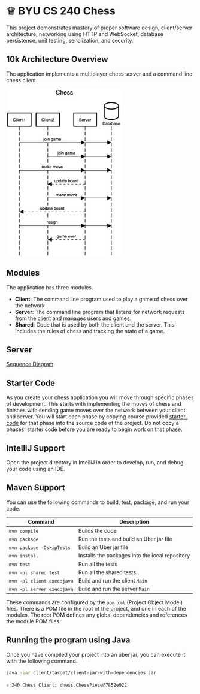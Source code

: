 # ♕ BYU CS 240 Chess

This project demonstrates mastery of proper software design, client/server architecture, networking using HTTP and WebSocket, database persistence, unit testing, serialization, and security.

## 10k Architecture Overview

The application implements a multiplayer chess server and a command line chess client.

[![Sequence Diagram](10k-architecture.png)](https://sequencediagram.org/index.html#initialData=C4S2BsFMAIGEAtIGckCh0AcCGAnUBjEbAO2DnBElIEZVs8RCSzYKrgAmO3AorU6AGVIOAG4jUAEyzAsAIyxIYAERnzFkdKgrFIuaKlaUa0ALQA+ISPE4AXNABWAexDFoAcywBbTcLEizS1VZBSVbbVc9HGgnADNYiN19QzZSDkCrfztHFzdPH1Q-Gwzg9TDEqJj4iuSjdmoMopF7LywAaxgvJ3FC6wCLaFLQyHCdSriEseSm6NMBurT7AFcMaWAYOSdcSRTjTka+7NaO6C6emZK1YdHI-Qma6N6ss3nU4Gpl1ZkNrZwdhfeByy9hwyBA7mIT2KAyGGhuSWi9wuc0sAI49nyMG6ElQQA)

## Modules

The application has three modules.

- **Client**: The command line program used to play a game of chess over the network.
- **Server**: The command line program that listens for network requests from the client and manages users and games.
- **Shared**: Code that is used by both the client and the server. This includes the rules of chess and tracking the state of a game.

## Server
[Sequence Diagram](https://sequencediagram.org/index.html#initialData=IYYwLg9gTgBAwgGwJYFMB2YBQAHYUxIhK4YwDKKUAbpTngUSWOZVYSnfoccKQCLAwwAIIgQKAM4TMAE0HAARsAkoYMhZkzowUAJ4TcRNAHMYARk2ZjUCAFdsAYgAsAZgAcAJgCcIGA+TGABZgCgi2qgBKKMZIEjqCSBBomIioGAC0AHwU1JQAXADaAAoA8mQAKgC6MAD0tipQADpoAN71lGjAALYoADQwuFIA7tAy-ShdwEgIAL6YClAowADWMIsAjuFxMLEwaBDMVMDIMpg5NLDpWanaeU4ADPfNAELAMjBRm5JY6KfnlFlzuw8osYnFKAAKdpQTo9fqDCQjKBjGATKYIACUZ1Y7CyAiEonEUjyxhQYAAqg0oQ1YX0BspEaMsfiRGJJBIsuo8gAxJBod6UygsmAKXQwaG0mDQVGTabzRYrGDPWwyGRi3R2GDHBVqmCBYA0LXihowIZIMCBGAWwQ7NAAMwgVv1zCmpGMSU6pugy0wLMJ7Ku2Rx4jygqgLOx1FxgNY+RgwgQOt05RW6AAogAPcTYAhJSMXQM3DB3e4uZoJpMwFPLdBqYBDYxafm++T+qSBoEhtC2BAIfO4zJ+tnEkAKsAoMMQsMs5mt4cSGBZNQKPLCVUwafyfviPFzokSPKjpbj4S2C0Q08WmctgnzxeZZer9eXwIRzsoGO5KCrs+vrf-KBrmQW4PEeZo2hpbo6WAX9yggGs0DmX5LGsOxHGgXhST8bk4DTPg4GEGAABkIBiZIi2YJcALyGBijKKpahUKREjQcCJSg+EGSRGQ5gA+8WCjEMYAQUi+WpDoOPpYYmW3VQlyHfcaNJCkqXYuEpMZZFZ1vfd+K5GBeX5DcGmFUVjQknp5SWVY1NUfYXSkCAiEEFB3jNC1zKgG9WV0wMBLYITu17WTFyo2Nv2MygADkDm5Ox+UzbNc2SPi-IomiHieNBXneT4th+ZsFPZUKH3fGjNyEKzFSKLjRjUCBJD2A4YEmMAQEtGIaDQTzaRCvzqI3Tpf2gJAAC9XMSlAcxY-MASXdKYAeMxmnJIaLRG8bTmQ99dx09lDzHFAXwvX9ryK9tMi5Nd3hfN9gw-T8Lho27-3CwtgOLUCsogizoNg+D0CQ5tNFQ+wHGsFBa38JAgjACHaxI90zxSD7KNK8KaIKPg0yItNyjTaoaiYiQWOaGCLTghDZsudHBJQGiRKRsAIXJwJKfQLF33486DxgZTjtZ9m0G0nyA0uldDJu075BFMVBYB5IFmspqXRgI4Ti1f6qZ5-r7pooK+x2sKv3KtbAg2iasym5LqfetIwBLZbuzNi2tsKvcA0e4EXsqnbBw94lFi6CAaGOn3gBFtsOXFvIomDw1w9kjsMYN22gPtvIvvAoHTisGwwcWd4HGwPlViI2JmAAcSg6QKP4gaCkrvHCeMKCya19BbaDOmSTJauegkFmO+F7yo85CW+Slq8ZbM+WqaVxV7KNdWkHeOfO5142AvpvYe0N+7dZNwbWddybprzAC7duJbmlsF2oDG1ym1OTfu+3n9p99g--b24llP7yQEJI7znHjySeWpewwAAcKCACgABWKBwDSFfmVEAEBeyIOSlKO0UCoIwPgZg6QRs375DQRg8ALFsG4J6PghBSC06ZHSlnVorcB45xBvnRwMgADsXh7goHuH4NMLg4C4QAGzwEOtQ1QKN7b1wxrRUoFQW5tzNkLcCrCUBRSgnMBeqwNj5R2AuJeK8-jhRKulTKLw3gfBQF8OIz8u6oMOgAoeFMFb9E0dononN7rcwDrzfmv43FswVsA-coDJbxmlkIWWmt3HzwVKsJewA1bHFXvE0J2sAmH3frvYKxD-JxlWifB+m0z420vuna+9wnZ31KY-N2L8clexDInP2PMaJHhcq46B8hwliyuuuPpX86bJxNpogAknwBhTCwIsKgtM9hec0IOF0CgXsEAhh+ACMEdZmztkACkIB8mkX4UIoAfR1y3nGYo5IGI1E0e3BJ6BwLYAQMAdZUA4DoOgJ4xZfBeJvTfsCOBJy0CuPXmgXo7zPmUB+SJWAvQpkyF8XTfxv9AlkgFsPAZF0uRRPDnEqFVVknNVSaYzJQtR4gK3sCfJ+8xk3IiiU4aZTLZJRmlUxhqNHa33vo0xxKC9btO-p0-+UEIRTL4Hi6OBLwEjNSWZaVpK+YAqMSrW0dYhBKBUDSiJrT6ap2IQNABMUwBxTvjICpXLzFX2LFY7KNi8rfCFS0kFIZFWqqKB8r5MAJAiWYLsbUSxdRCCpiajGJTQgoDgscvkNqL5vWqQ60sZNEyhrFOGzu20xUBLyPYOQ45XHSv+TQ-p+rBkrj4BsskqhFVxJVTrGO11pF3SZSQ78xrk08ozswloyzQaOGsJ8nZMNggjrFIgJYsBgDYHeYQBISQYCyO0PIo+WMcZ4wJrUdQ1N115JAAgGdQC+oPk6TAI9J7ZV6RXPAY9eAYAsl1RwZt-l6XdvRcy-We993zV5TAft7CgA)

## Starter Code

As you create your chess application you will move through specific phases of development. This starts with implementing the moves of chess and finishes with sending game moves over the network between your client and server. You will start each phase by copying course provided [starter-code](starter-code/) for that phase into the source code of the project. Do not copy a phases' starter code before you are ready to begin work on that phase.

## IntelliJ Support

Open the project directory in IntelliJ in order to develop, run, and debug your code using an IDE.

## Maven Support

You can use the following commands to build, test, package, and run your code.

| Command                    | Description                                     |
| -------------------------- | ----------------------------------------------- |
| `mvn compile`              | Builds the code                                 |
| `mvn package`              | Run the tests and build an Uber jar file        |
| `mvn package -DskipTests`  | Build an Uber jar file                          |
| `mvn install`              | Installs the packages into the local repository |
| `mvn test`                 | Run all the tests                               |
| `mvn -pl shared test`      | Run all the shared tests                        |
| `mvn -pl client exec:java` | Build and run the client `Main`                 |
| `mvn -pl server exec:java` | Build and run the server `Main`                 |

These commands are configured by the `pom.xml` (Project Object Model) files. There is a POM file in the root of the project, and one in each of the modules. The root POM defines any global dependencies and references the module POM files.

## Running the program using Java

Once you have compiled your project into an uber jar, you can execute it with the following command.

```sh
java -jar client/target/client-jar-with-dependencies.jar

♕ 240 Chess Client: chess.ChessPiece@7852e922
```
